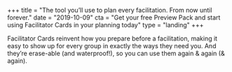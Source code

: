 +++
title = "The tool you’ll use to plan every facilitation. From now until forever."
date = "2019-10-09"
cta = "Get your free Preview Pack and start using Facilitator Cards in your planning today"
type = "landing"
+++

Facilitator Cards reinvent how you prepare before a facilitation, making it easy to show up for every group in exactly the ways they need you. And they’re erase-able (and waterproof!), so you can use them again & again (& again).



